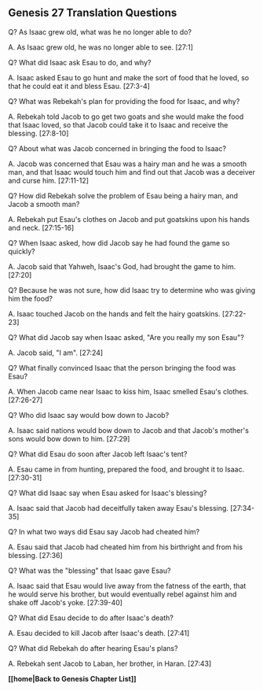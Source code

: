 ## Genesis 27 Translation Questions ##

Q? As Isaac grew old, what was he no longer able to do?

A. As Isaac grew old, he was no longer able to see. [27:1]

Q? What did Isaac ask Esau to do, and why?

A. Isaac asked Esau to go hunt and make the sort of food that he loved, so that he could eat it and bless Esau. [27:3-4]

Q? What was Rebekah's plan for providing the food for Isaac, and why?

A. Rebekah told Jacob to go get two goats and she would make the food that Isaac loved, so that Jacob could take it to Isaac and receive the blessing. [27:8-10]

Q? About what was Jacob concerned in bringing the food to Isaac?

A. Jacob was concerned that Esau was a hairy man and he was a smooth man, and that Isaac would touch him and find out that Jacob was a deceiver and curse him. [27:11-12]

Q? How did Rebekah solve the problem of Esau being a hairy man, and Jacob a smooth man?

A. Rebekah put Esau's clothes on Jacob and put goatskins upon his hands and neck. [27:15-16]

Q? When Isaac asked, how did Jacob say he had found the game so quickly?

A. Jacob said that Yahweh, Isaac's God, had brought the game to him. [27:20]

Q? Because he was not sure, how did Isaac try to determine who was giving him the food?

A. Isaac touched Jacob on the hands and felt the hairy goatskins. [27:22-23]

Q? What did Jacob say when Isaac asked, "Are you really my son Esau"?

A. Jacob said, "I am". [27:24]

Q? What finally convinced Isaac that the person bringing the food was Esau?

A. When Jacob came near Isaac to kiss him, Isaac smelled Esau's clothes. [27:26-27]

Q? Who did Isaac say would bow down to Jacob?

A. Isaac said nations would bow down to Jacob and that Jacob's mother's sons would bow down to him. [27:29]

Q? What did Esau do soon after Jacob left Isaac's tent?

A. Esau came in from hunting, prepared the food, and brought it to Isaac. [27:30-31]

Q? What did Isaac say when Esau asked for Isaac's blessing?

A. Isaac said that Jacob had deceitfully taken away Esau's blessing. [27:34-35]

Q? In what two ways did Esau say Jacob had cheated him?

A. Esau said that Jacob had cheated him from his birthright and from his blessing. [27:36]

Q? What was the "blessing" that Isaac gave Esau?

A. Isaac said that Esau would live away from the fatness of the earth, that he would serve his brother, but would eventually rebel against him and shake off Jacob's yoke. [27:39-40]

Q? What did Esau decide to do after Isaac's death?

A. Esau decided to kill Jacob after Isaac's death. [27:41]

Q? What did Rebekah do after hearing Esau's plans?

A. Rebekah sent Jacob to Laban, her brother, in Haran. [27:43]

__[[home|Back to Genesis Chapter List]]__

